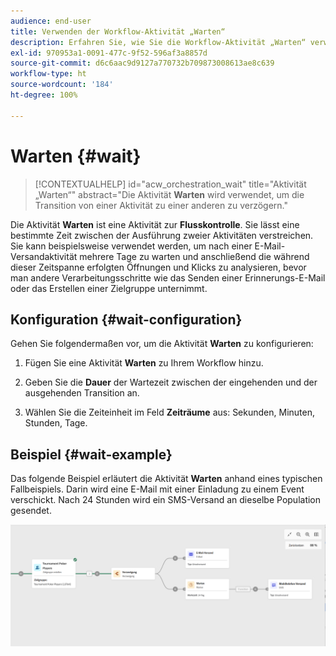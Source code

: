 ```yaml
---
audience: end-user
title: Verwenden der Workflow-Aktivität „Warten“
description: Erfahren Sie, wie Sie die Workflow-Aktivität „Warten“ verwenden.
exl-id: 970953a1-0091-477c-9f52-596af3a8857d
source-git-commit: d6c6aac9d9127a770732b709873008613ae8c639
workflow-type: ht
source-wordcount: '184'
ht-degree: 100%

---
```


# Warten {#wait}

>[!CONTEXTUALHELP]
>id="acw_orchestration_wait"
>title="Aktivität „Warten“"
>abstract="Die Aktivität **Warten** wird verwendet, um die Transition von einer Aktivität zu einer anderen zu verzögern."

Die Aktivität **Warten** ist eine Aktivität zur **Flusskontrolle**. Sie lässt eine bestimmte Zeit zwischen der Ausführung zweier Aktivitäten verstreichen. Sie kann beispielsweise verwendet werden, um nach einer E-Mail-Versandaktivität mehrere Tage zu warten und anschließend die während dieser Zeitspanne erfolgten Öffnungen und Klicks zu analysieren, bevor man andere Verarbeitungsschritte wie das Senden einer Erinnerungs-E-Mail oder das Erstellen einer Zielgruppe unternimmt.

## Konfiguration {#wait-configuration}

Gehen Sie folgendermaßen vor, um die Aktivität **Warten** zu konfigurieren:

1. Fügen Sie eine Aktivität **Warten** zu Ihrem Workflow hinzu.

1. Geben Sie die **Dauer** der Wartezeit zwischen der eingehenden und der ausgehenden Transition an.

1. Wählen Sie die Zeiteinheit im Feld **Zeiträume** aus: Sekunden, Minuten, Stunden, Tage.

## Beispiel {#wait-example}

Das folgende Beispiel erläutert die Aktivität **Warten** anhand eines typischen Fallbeispiels. Darin wird eine E-Mail mit einer Einladung zu einem Event verschickt. Nach 24 Stunden wird ein SMS-Versand an dieselbe Population gesendet.

![Beispiel eines Workflows mit der Aktivität „Warten“, um eine SMS 24 Stunden nach einer E-Mail-Einladung zu senden.](../assets/workflow-wait-example.png)